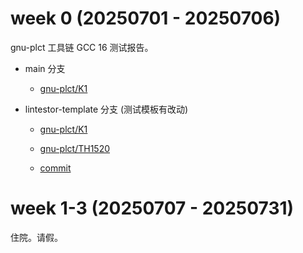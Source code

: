 # week 0 (20250701 - 20250706)

gnu-plct 工具链 GCC 16 测试报告。

- main 分支

  - [gnu-plct/K1](https://github.com/QA-Team-lo/ruyisdk-gnu-tests/commit/79bcff10f10200e011a8c14dcb68fa6779534bc5)

- lintestor-template 分支 (测试模板有改动)

  - [gnu-plct/K1](https://github.com/QA-Team-lo/ruyisdk-gnu-tests/blob/35b0cd1e4714df6b51c6a61b0216b48f82258f5f/reports/gnu-plct/K1/README.test.report.md)

  - [gnu-plct/TH1520](https://github.com/QA-Team-lo/ruyisdk-gnu-tests/blob/35b0cd1e4714df6b51c6a61b0216b48f82258f5f/reports/gnu-plct/TH1520/README.test.report.md)

  - [commit](https://github.com/QA-Team-lo/ruyisdk-gnu-tests/commit/35b0cd1e4714df6b51c6a61b0216b48f82258f5f)

# week 1-3 (20250707 - 20250731)

住院。请假。